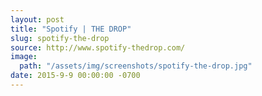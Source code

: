 ```yaml
---
layout: post
title: "Spotify | THE DROP"
slug: spotify-the-drop
source: http://www.spotify-thedrop.com/
image:
  path: "/assets/img/screenshots/spotify-the-drop.jpg"
date: 2015-9-9 00:00:00 -0700
---
```

